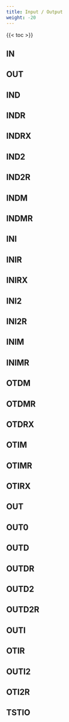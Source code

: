 ```yaml
---
title: Input / Output
weight: -20
---
```


{{< toc >}}

## IN



## OUT



## IND



## INDR



## INDRX



## IND2



## IND2R



## INDM



## INDMR



## INI



## INIR



## INIRX



## INI2



## INI2R



## INIM



## INIMR



## OTDM



## OTDMR




## OTDRX



## OTIM



## OTIMR



## OTIRX



## OUT



## OUT0



## OUTD



## OUTDR



## OUTD2



## OUTD2R



## OUTI



## OTIR



## OUTI2



## OTI2R



## TSTIO
